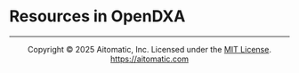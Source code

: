 <!-- markdownlint-disable MD041 -->
<!-- markdownlint-disable MD033 -->
# Resources in OpenDXA

---
<p align="center">
Copyright © 2025 Aitomatic, Inc. Licensed under the <a href="../../LICENSE.md">MIT License</a>.
<br/>
<a href="https://aitomatic.com">https://aitomatic.com</a>
</p>
